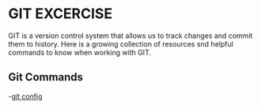 # GIT EXCERCISE 
GIT is a version control system that allows us to track changes and commit them to history. 
Here is a growing collection of resources snd helpful commands to know when working with GIT. 
## Git Commands 
-[git config](./Commands/Config.md)

